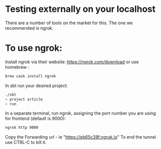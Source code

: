 # Testing externally on your localhost

There are a number of tools on the market for this. The one we recommended is ngrok.


# To use ngrok:

Install ngrok via their website: https://ngrok.com/download or use homebrew :
```bash
brew cask install ngrok
```
In sbt run your desired project:
```bash
./sbt
> project article
> run
```
In a separate terminal, run ngrok, assigning the port number you are using for frontend (default is 9000):
```bash
ngrok http 9000
```
Copy the Forwarding url - ie "https://eb65c38f.ngrok.io"
To end the tunnel use CTRL-C to kill it.
